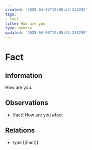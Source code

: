 ```yaml
---
created: '2025-04-06T19:05:53.235292'
tags:
- fact
title: How are you
type: memory
updated: '2025-04-06T19:05:53.235298'
---
```


# Fact

## Information

How are you.

## Observations

- [fact] How are you #fact

## Relations

- type [[Fact]]
